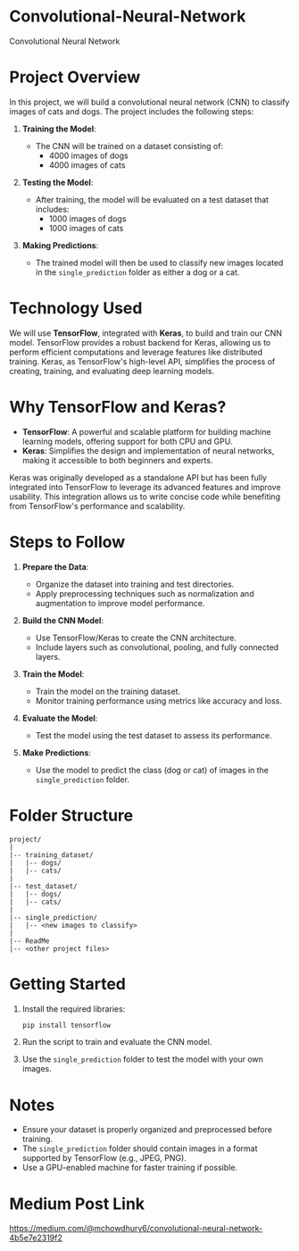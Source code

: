 # Convolutional-Neural-Network

Convolutional Neural Network

# Project Overview

In this project, we will build a convolutional neural network (CNN) to classify images of cats and dogs. The project includes the following steps:

1. **Training the Model**:
   - The CNN will be trained on a dataset consisting of:
     - 4000 images of dogs
     - 4000 images of cats

2. **Testing the Model**:
   - After training, the model will be evaluated on a test dataset that includes:
     - 1000 images of dogs
     - 1000 images of cats

3. **Making Predictions**:
   - The trained model will then be used to classify new images located in the `single_prediction` folder as either a dog or a cat.

# Technology Used

We will use **TensorFlow**, integrated with **Keras**, to build and train our CNN model. TensorFlow provides a robust backend for Keras, allowing us to perform efficient computations and leverage features like distributed training. Keras, as TensorFlow's high-level API, simplifies the process of creating, training, and evaluating deep learning models.

# Why TensorFlow and Keras?

- **TensorFlow**: A powerful and scalable platform for building machine learning models, offering support for both CPU and GPU.
- **Keras**: Simplifies the design and implementation of neural networks, making it accessible to both beginners and experts.

Keras was originally developed as a standalone API but has been fully integrated into TensorFlow to leverage its advanced features and improve usability. This integration allows us to write concise code while benefiting from TensorFlow's performance and scalability.

# Steps to Follow

1. **Prepare the Data**:
   - Organize the dataset into training and test directories.
   - Apply preprocessing techniques such as normalization and augmentation to improve model performance.

2. **Build the CNN Model**:
   - Use TensorFlow/Keras to create the CNN architecture.
   - Include layers such as convolutional, pooling, and fully connected layers.

3. **Train the Model**:
   - Train the model on the training dataset.
   - Monitor training performance using metrics like accuracy and loss.

4. **Evaluate the Model**:
   - Test the model using the test dataset to assess its performance.

5. **Make Predictions**:
   - Use the model to predict the class (dog or cat) of images in the `single_prediction` folder.

# Folder Structure

```
project/
|
|-- training_dataset/
|   |-- dogs/
|   |-- cats/
|
|-- test_dataset/
|   |-- dogs/
|   |-- cats/
|
|-- single_prediction/
|   |-- <new images to classify>
|
|-- ReadMe
|-- <other project files>
```

# Getting Started

1. Install the required libraries:
   ```bash
   pip install tensorflow
   ```

2. Run the script to train and evaluate the CNN model.

3. Use the `single_prediction` folder to test the model with your own images.

# Notes

- Ensure your dataset is properly organized and preprocessed before training.
- The `single_prediction` folder should contain images in a format supported by TensorFlow (e.g., JPEG, PNG).
- Use a GPU-enabled machine for faster training if possible.

# Medium Post Link
https://medium.com/@mchowdhury6/convolutional-neural-network-4b5e7e2319f2
